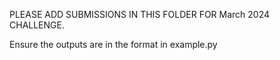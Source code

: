 PLEASE ADD SUBMISSIONS IN THIS FOLDER FOR March 2024 CHALLENGE.

Ensure the outputs are in the format in example.py
